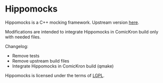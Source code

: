 Hippomocks
==========

Hippomocks is a C++ mocking framework. Upstream version [here](https://github.com/dascandy/hippomocks).

Modifications are intended to integrate Hippomocks in ComicKron build only with needed files.

Changelog:
* Remove tests
* Remove upstream build files
* Integrate Hippomocks in ComicKron build (qmake)

Hippomocks is licensed under the terms of [LGPL](http://www.gnu.org/copyleft/lesser.html).
